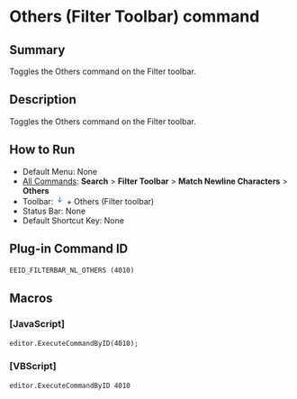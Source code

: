 # Others (Filter Toolbar) command

## Summary

Toggles the Others command on the Filter toolbar.

## Description

Toggles the Others command on the Filter toolbar.

## How to Run

- Default Menu: None
- [All Commands](../tools/all_commands): **Search**
\> **Filter Toolbar** \> **Match Newline Characters** \> **Others**
- Toolbar: ![](../../images/match_newline_characters.png) \+ Others (Filter toolbar)
- Status Bar: None
- Default Shortcut Key: None

## Plug-in Command ID

```
EEID_FILTERBAR_NL_OTHERS (4010)
```

## Macros

### \[JavaScript\]

```
editor.ExecuteCommandByID(4010);
```

### \[VBScript\]

```
editor.ExecuteCommandByID 4010
```
